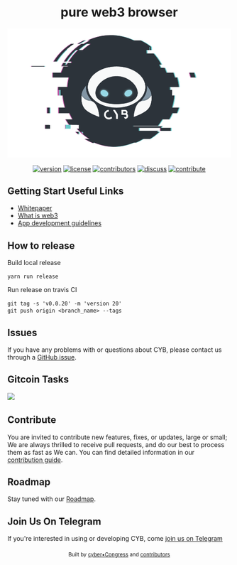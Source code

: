
<h1 align="center">
pure web3 browser
</h1>

<div align="center">
  <img src="/readme.png"></a>
</div>


<div align="center">
  
  [![version](https://img.shields.io/github/release/cybercongress/cyb.svg?style=flat-square)](https://github.com/cybercongress/cyb/releases/latest)
  [![license](https://img.shields.io/badge/License-Cyber-brightgreen.svg?style=flat-square)](https://github.com/cybercongress/cyb/blob/master/LICENSE)
  [![contributors](https://img.shields.io/github/contributors/cybercongress/cyb.svg?style=flat-square)](https://github.com/cybercongress/cyb/graphs/contributors)
  [![discuss](https://img.shields.io/badge/Join%20Us%20On-Telegram-2599D2.svg?style=flat-square)](https://t.me/fuckgoogle)
  [![contribute](https://img.shields.io/badge/contributions-welcome-orange.svg?style=flat-square)](https://github.com/cybercongress/cyb/blob/master/.github/CONTRIBUTING.md)
</div>

## Getting Start Useful Links

* [Whitepaper](./docs/cyb.md)
* [What is web3](docs/web3-vision.md)
* [App development guidelines](./docs/app-guidelines.md)

## How to release
Build local release
```
yarn run release
```

Run release on travis CI
```
git tag -s 'v0.0.20' -m 'version 20'
git push origin <branch_name> --tags
```

## Issues

If you have any problems with or questions about CYB, please contact us through a
[GitHub issue](https://github.com/cybercongress/cyb/issues).

## Gitcoin Tasks
<a href="https://gitcoin.co/explorer?q=cyb">
    <img src="https://gitcoin.co/funding/embed?repo=https://github.com/cybercongress/cyb">
</a>

## Contribute

You are invited to contribute new features, fixes, or updates, large or small; We are always thrilled to receive pull
requests, and do our best to process them as fast as We can. You can find detailed information in our
[contribution guide](https://github.com/cybercongress/cyb/blob/master/.github/CONTRIBUTING.md).

## Roadmap

Stay tuned with our [Roadmap](https://github.com/orgs/cybercongress/projects/1).

## Join Us On Telegram

If you're interested in using or developing CYB, come [join us on Telegram](https://t.me/fuckgoogle)

<div align="center">
  <sub>Built by
  <a href="https://twitter.com/cyber_devs">cyber•Congress</a> and
  <a href="https://github.com/cybercongress/cyb/graphs/contributors">
    contributors
  </a>
</div>
